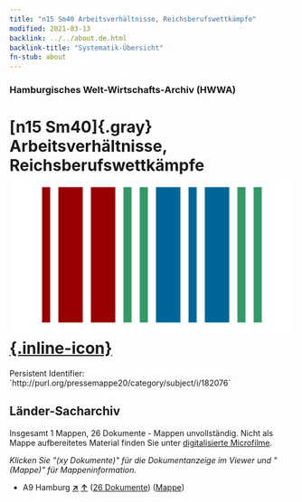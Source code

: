 ```yaml
---
title: "n15 Sm40 Arbeitsverhältnisse, Reichsberufswettkämpfe"
modified: 2021-03-13
backlink: ../../about.de.html
backlink-title: "Systematik-Übersicht"
fn-stub: about
---
```


### Hamburgisches Welt-Wirtschafts-Archiv (HWWA)

# [n15 Sm40]{.gray}&#8201; Arbeitsverhältnisse, Reichsberufswettkämpfe &#160; [![Wikidata](/images/Wikidata-logo.svg "Wikidata"){.inline-icon}](http://www.wikidata.org/entity/Q104710794)

<div class="hint">Persistent Identifier: `http://purl.org/pressemappe20/category/subject/i/182076`</div>







## Länder-Sacharchiv




Insgesamt 1 Mappen, 26 Dokumente - Mappen unvollständig.
Nicht als Mappe aufbereitetes Material finden Sie unter [digitalisierte Microfilme](/film/h1_sh.de.html).

_Klicken Sie "(xy Dokumente)" für die Dokumentanzeige im Viewer und "(Mappe)" für Mappeninformation._



- A9 Hamburg [**&nearr;**](../../../geo/i/140905/about.de.html "Hamburg (alle Mappen)") [**&uarr;**](../../../geo/about.de.html#A9 "Ländersystematik") (<a href="https://pm20.zbw.eu/iiifview/folder/sh/140905,182076" title="über: Hamburg : Arbeitsverhältnisse, Reichsberufswettkämpfe" target="_blank">26 Dokumente</a>) ([Mappe](../../../../folder/sh/1409xx/140905/1820xx/182076/about.de.html))








